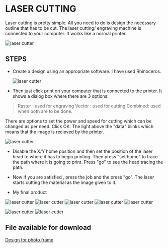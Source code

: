 # LASER CUTTING

Laser cutting is pretty simple. All you need to do is design the necessary outline that has to be cut. The laser cutting/ engraving machine is connected to your computer. It works like a normal printer. 

![laser cutter](/images/imagestwo/laser1.jpg)

## STEPS

* Create a design using an appropriate software. I have used Rhinoceros.

   ![laser cutter](/images/imagestwo/laserscreen1.png)

* Then just click print on your computer that is connected to the printer. It shows a dialog box where there are 3 options:
 >Raster : used for engraving
 >Vector : used for cutting
 >Combined: used when both are to be done.

  There are options to set the power and speed for cutting which can be changed as per need.
  Click OK.
  The light above the "data" blinks which means that the image is recieved by the printer.

  ![laser cutter](/images/imagestwo/laser2.jpg)

* Disable the X/Y home position and then set the position of the laser head to where it has to begin printing. Then press "set home" to trace the path where it is going to print. Press "go" to see the head tracing the path.

* Now if you are satisfied , press the job and the press "go". The laser starts cutting the material as the image given to it.

* My final product

![laser cutter](/images/imagestwo/laser3.png)
![laser cutter](/images/imagestwo/laser5.png)
![laser cutter](/images/imagestwo/laser6.jpg)
![laser cutter](/images/imagestwo/laser7.png)
![laser cutter](/images/imagestwo/laser8.png)

![laser cutter](/images/imagestwo/laser9.jpg)
![laser cutter](/images/imagestwo/laser10.jpg)

## File available for download

[Design for photo frame ](https://github.com/liyanafzl/liyanafzl.github.io/photo_laser.3dm)




